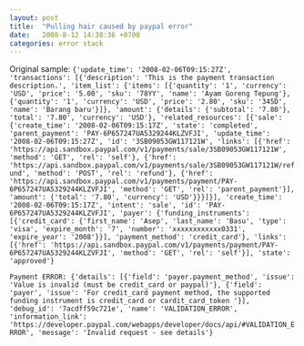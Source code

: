 ```yaml
---
layout: post
title:  "Pulling hair caused by paypal error"
date:   2008-8-12 14:38:36 +0700
categories: error stack
---
```




Original sample:
`{'update_time': '2008-02-06T09:15:27Z', 'transactions': [{'description': 'This is the payment transaction description.', 'item_list': {'items': [{'quantity': '1', 'currency': 'USD', 'price': '5.00', 'sku': '78YY', 'name': 'Ayam Goreng Tepung'}, {'quantity': '1', 'currency': 'USD', 'price': '2.80', 'sku': '345D', 'name': 'Barang baru'}]}, 'amount': {'details': {'subtotal': '7.80'}, 'total': '7.80', 'currency': 'USD'}, 'related_resources': [{'sale': {'create_time': '2008-02-06T09:15:17Z', 'state': 'completed', 'parent_payment': 'PAY-6P657247UA5329244KLZVFJI', 'update_time': '2008-02-06T09:15:27Z', 'id': '3SB09053GW117121W', 'links': [{'href': 'https://api.sandbox.paypal.com/v1/payments/sale/3SB09053GW117121W', 'method': 'GET', 'rel': 'self'}, {'href': 'https://api.sandbox.paypal.com/v1/payments/sale/3SB09053GW117121W/refund', 'method': 'POST', 'rel': 'refund'}, {'href': 'https://api.sandbox.paypal.com/v1/payments/payment/PAY-6P657247UA5329244KLZVFJI', 'method': 'GET', 'rel': 'parent_payment'}], 'amount': {'total': '7.80', 'currency': 'USD'}}}]}], 'create_time': '2008-02-06T09:15:17Z', 'intent': 'sale', 'id': 'PAY-6P657247UA5329244KLZVFJI', 'payer': {'funding_instruments': [{'credit_card': {'first_name': 'Asep', 'last_name': 'Basu', 'type': 'visa', 'expire_month': '7', 'number': 'xxxxxxxxxxxx0331', 'expire_year': '2008'}}], 'payment_method': 'credit_card'}, 'links': [{'href': 'https://api.sandbox.paypal.com/v1/payments/payment/PAY-6P657247UA5329244KLZVFJI', 'method': 'GET', 'rel': 'self'}], 'state': 'approved'}`


`Payment ERROR: {'details': [{'field': 'payer.payment_method', 'issue': 'Value is invalid (must be credit_card or paypal)'}, {'field': 'payer', 'issue': 'For credit_card payment method, the supported funding instrument is credit_card or cardit_card_token '}], 'debug_id': '7acdff59c721e', 'name': 'VALIDATION_ERROR', 'information_link': 'https://developer.paypal.com/webapps/developer/docs/api/#VALIDATION_ERROR', 'message': 'Invalid request - see details'}`

